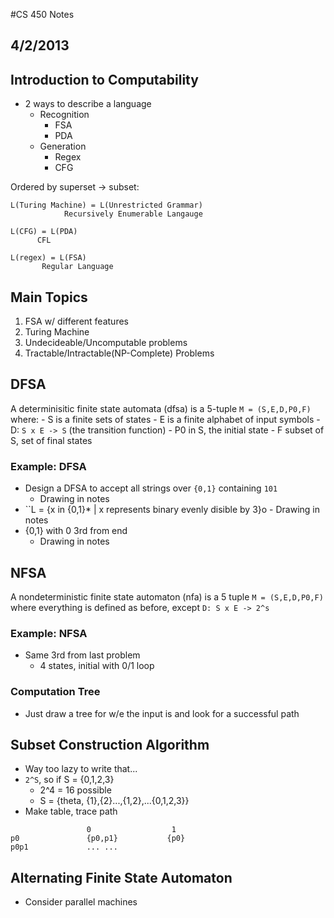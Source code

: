 #CS 450 Notes 
## 4/2/2013

## Introduction to Computability
- 2 ways to describe a language
    - Recognition
        - FSA
        - PDA
    - Generation
        - Regex
        - CFG

Ordered by superset -> subset:

```
L(Turing Machine) = L(Unrestricted Grammar)
            Recursively Enumerable Langauge

L(CFG) = L(PDA)
      CFL

L(regex) = L(FSA)
       Regular Language
```

## Main Topics

1. FSA w/ different features 
2. Turing Machine
3. Undecideable/Uncomputable problems
4. Tractable/Intractable(NP-Complete) Problems

## DFSA
A determinisitic finite state automata (dfsa) is a 5-tuple
``M = (S,E,D,P0,F)`` where:
    - S is a finite sets of states
    - E is a finite alphabet of input symbols
    - D: ``S x E -> S`` (the transition function)
    - P0 in S, the initial state
    - F subset of S, set of final states

### Example: DFSA
- Design a DFSA to accept all strings over ``{0,1}`` containing ``101``
    - Drawing in notes
- ``L = {x in {0,1}* | x represents binary evenly disible by 3}o        - Drawing in notes
- {0,1} with 0 3rd from end
    - Drawing in notes

## NFSA
A nondeterministic finite state automaton (nfa) is a 5 tuple ``M = (S,E,D,P0,F)`` where everything is defined as before, except ``D: S x E -> 2^s``

### Example: NFSA
- Same 3rd from last problem
    - 4 states, initial with 0/1 loop

### Computation Tree
- Just draw a tree for w/e the input is and look for a successful path

## Subset Construction Algorithm
- Way too lazy to write that...
- ``2^S``, so if S = {0,1,2,3}
    - 2^4 = 16 possible
    - S = {theta, {1},{2}...,{1,2},...{0,1,2,3}}
- Make table, trace path

```
                 0                  1
p0               {p0,p1}           {p0}
p0p1             ... ...
```


## Alternating Finite State Automaton
- Consider parallel machines

